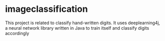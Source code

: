 # imageclassification
This project is related to classify hand-written digits. It uses deeplearning4j, a neural network library written in Java to train itself and classify digits accordingly

